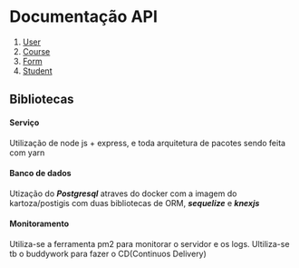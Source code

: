 # Documentação API
1. [User](https://github.com/ayrtonlacerda/service-apphp/blob/docs/docs/user.md "User")
2. [Course](https://github.com/ayrtonlacerda/service-apphp/blob/docs/docs/course.md "Course")
3. [Form](https://github.com/ayrtonlacerda/service-apphp/blob/docs/docs/form.md "Form")
4. [Student](https://github.com/ayrtonlacerda/service-apphp/blob/docs/docs/student.md "Student")

##  Bibliotecas

#### Serviço

Utilização de node js + express, e toda arquitetura de pacotes sendo feita com yarn

#### Banco de dados

Utização do ***Postgresql*** atraves do docker com a imagem do kartoza/postigis com duas bibliotecas de ORM, ***sequelize*** e ***knexjs***

#### Monitoramento

Utiliza-se a ferramenta pm2 para monitorar o servidor e os logs. Ultiliza-se tb o buddywork para fazer o CD(Continuos Delivery)
